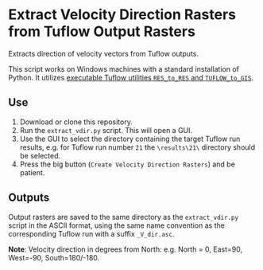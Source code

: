 # Extract Velocity Direction Rasters from Tuflow Output Rasters
Extracts direction of velocity vectors from Tuflow outputs.

This script works on Windows machines with a standard installation of Python. It utilizes [executable Tuflow utilities `RES_to_RES` and `TUFLOW_to_GIS`](https://www.tuflow.com/FV%20All%20Download.aspx).

## Use

1. Download or clone this repository.
2. Run the `extract_vdir.py` script. This will open a GUI.
3. Use the GUI to select the directory containing the target Tuflow run results, e.g. for Tuflow run number `21` the `\results\21\` directory should be selected.
4. Press the big button (`Create Velocity Direction Rasters`) and be patient.

## Outputs

Output rasters are saved to the same directory as the `extract_vdir.py` script in the ASCII format, using the same name convention as the corresponding Tuflow run with a suffix `_V_dir.asc`.

**Note**: Velocity direction in degrees from North: e.g. North = 0, East=90, West=-90, South=180/-180.
